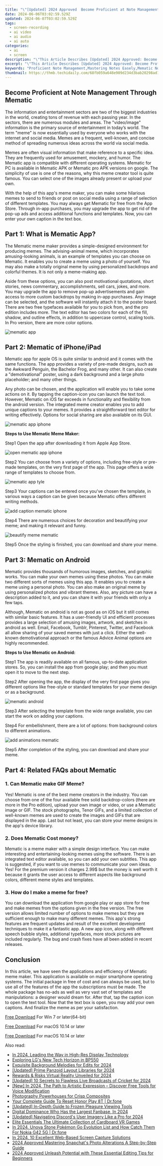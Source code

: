 ```yaml
---
title: "\"[Updated] 2024 Approved  Become Proficient at Note Management Through Mematic\""
date: 2024-06-06T03:02:59.529Z
updated: 2024-06-07T03:02:59.529Z
tags: 
  - screen-recording
  - ai video
  - ai audio
  - ai auto
categories: 
  - ai
  - screen
description: "\"This Article Describes [Updated] 2024 Approved: Become Proficient at Note Management Through Mematic\""
excerpt: "\"This Article Describes [Updated] 2024 Approved: Become Proficient at Note Management Through Mematic\""
keywords: "Proficient Note Management,Mastering Notes Easely,Mematic Notetaking Advantage,Simplified Note Organization,Effective Mematic Use,Streamline Your Notations,Optimize with Mematic"
thumbnail: https://thmb.techidaily.com/68fb059a648e909d234d3bab20298ad1bdfcbd57c7ecdd3b24dbb573f2037e37.jpg
---
```


## Become Proficient at Note Management Through Mematic

The information and entertainment sectors are two of the biggest industries in the world, creating tons of revenue with each passing year. In the sectors, there are numerous modules and areas. The "video/image" information is the primary source of entertainment in today’s world. The term "meme" is now essentially used by everyone who works with the internet and social media. Memes are a frequent, well-known, and concise method of spreading numerous ideas across the world via social media.

Memes are often visual information that make reference to a specific idea. They are frequently used for amusement, mockery, and humor. The Mematic app is compatible with different operating systems. Mematic for PC is available in Mematic APK or Mematic pro APK versions on google. The simplicity of use is one of the reasons, why this meme creator tool is quite famous. You can select one of the images already present or upload your own.

With the help of this app's meme maker, you can make some hilarious memes to send to friends or post on social media using a range of selection of different templates. You may always get Mematic for free from the App Store. Through in-app purchases, you may upgrade the app to get rid of the pop-up ads and access additional functions and templates. Now, you can enter your own caption in the text box.

## Part 1: What is Mematic App?

The Mematic meme maker provides a simple-designed environment for producing memes. The advising-animal meme, which incorporates amusing-looking animals, is an example of templates you can choose on Mematic. It enables you to create a meme using a photo of yourself. You may also make a totally original meme by using personalized backdrops and colorful themes. It is not only a meme-making app.

Aside from these options, you can also post motivational quotations, short stories, news commentary, accomplishments, sell cars, jokes, and more. You may upgrade the app to remove pop-up advertisements and gain access to more custom backdrops by making in-app purchases. Any image can be selected, and the software will instantly attach it to the poster board. There are two free typefaces available for you to pick from, and the pro edition includes more. The text editor has two colors for each of the fill, shadow, and outline effects, in addition to uppercase control, scaling tools. In Pro version, there are more color options.

![mematic app](https://images.wondershare.com/filmora/article-images/2022/07/mematic-app.jpg)

## Part 2: Mematic of iPhone/iPad

Mematic app for apple OS is quite similar to android and it comes with the same functions. The app provides a variety of pre-made designs, such as the Awkward Penguin, the Bachelor Frog, and many other. It can also create a "demotivational" poster, using a dark background and a large photo placeholder; and many other things.

Any photo can be chosen, and the application will enable you to take some actions on it. By tapping the caption-icon you can launch the text tool. However, Mematic on iOS far exceeds in functionality and flexibility from the android version. The integrated meme creator enables you to add unique captions to your memes. It provides a straightforward text editor for writing effectively. Options for social sharing are also available on its GUI.

![mematic app iphone](https://images.wondershare.com/filmora/article-images/2022/07/mematic-app-iphone.jpg)

**Steps to Use Mematic Meme Maker:**

Step1 Open the app after downloading it from Apple App Store.

![open mematic app iphone](https://images.wondershare.com/filmora/article-images/2022/07/open-mematic-app-iphone.jpg)

Step2 You can choose from a variety of options, including free-style or pre-made templates, on the very first page of the app. This page offers a wide range of templates to choose from.

![mematic app tyle](https://images.wondershare.com/filmora/article-images/2022/07/mematic-app-style.jpg)

Step3 Your captions can be entered once you've chosen the template, in various ways a caption can be given because Mematic offers different writing methods.

![add caption mematic iphone](https://images.wondershare.com/filmora/article-images/2022/07/add-caption-mematic-iphone.jpg)

Step4 There are numerous choices for decoration and beautifying your meme; and making it relevant and funny.

![beautify meme mematic](https://images.wondershare.com/filmora/article-images/2022/07/beautify-meme-mematic.jpg)

Step5 Once the styling is finished, you can download and share your meme.

## Part 3: Mematic on Android

Mematic provides thousands of humorous images, sketches, and graphic works. You can make your own memes using these photos. You can make two different sorts of memes using this app. It enables you to create a meme using a personal photo. You can also make an original meme by using personalized photos and vibrant themes. Also, any picture can have a description added to it, and you can share it with your friends with only a few taps.

Although, Mematic on android is not as good as on iOS but it still comes with similar basic features. It has a user-friendly UI and efficient processes provides a large selection of amusing images, artwork, and sketches in android as well. Email, Facebook, Tumblr, Pinterest, Twitter, and Facebook all allow sharing of your saved memes with just a click. Either the well-known demotivational approach or the famous Advice Animal options are highly recommended.

**Steps to Use Mematic on Android:**

Step1 The app is readily available on all famous, up-to-date application stores. So, you can install the app from google play; and then you must open it to move to the next step.

Step2 After opening the app, the display of the very first page gives you different options like free-style or standard templates for your meme design or as a background.

![mematic android](https://images.wondershare.com/filmora/article-images/2022/07/mematic-android.jpg)

Step3 After selecting the template from the wide range available, you can start the work on adding your captions.

Step4 For embellishment, there are a lot of options: from background colors to different animations.

![add animations mematic](https://images.wondershare.com/filmora/article-images/2022/07/add-animations-mematic.jpg)

Step5 After completion of the styling, you can download and share your meme.

## Part 4: Related FAQs about Mematic

### 1\. Can Mematic make GIF Meme?

Yes! Mematic is one of the best meme creators in the industry. You can choose from one of the four available free solid backdrop-colors (there are more in the Pro edition), upload your own image or video, or use a Mematic image or GIF. The stock photographs, Tenor GIFs, and a limited collection of well-known memes are used to create the images and GIFs that are displayed in the app. Last but not least, you can store your meme designs in the app's device library.

### 2\. Does Mematic Cost money?

Mematic is a meme maker with a simple design interface. You can make interesting and entertaining-looking memes using the software. There is an integrated text editor available, so you can add your own subtitles. This app is suggested, if you want to use memes to communicate your own ideas. Yes! For the premium version it charges 2.99$ but the money is well worth it because it grants the user access to different aspects like background colors, different meme styles and templates.

### 3\. How do I make a meme for free?

You can download the application from google play or app store for free and make memes from the options given in the free version. The free version allows limited number of options to make memes but they are sufficient enough to make many different memes. This app's strong features are frequent updates and result of the excellent development techniques to make it a fantastic app. A new app icon, along with different speech bubble styles, additional typefaces, more stock pictures are included regularly. The bug and crash fixes have all been added in recent releases.

## Conclusion

In this article, we have seen the applications and efficiency of Mematic meme maker. This application is available on major smartphone operating systems. The initial package in free of cost and can always be used, but to use all of the features of the app the subscriptions must be made. The whole package has no-ads as well as very vast set of templates and manipulations: a designer would dream for. After that, tap the caption icon to open the text tool. Now that the text box is open, you may add your own captions. And finalize the meme as per your satisfaction.

[Free Download](https://tools.techidaily.com/wondershare/filmora/download/) For Win 7 or later(64-bit)

[Free Download](https://tools.techidaily.com/wondershare/filmora/download/) For macOS 10.14 or later

[Free Download](https://tools.techidaily.com/wondershare/filmora/download/) For macOS 10.14 or later

<ins class="adsbygoogle"
     style="display:block"
     data-ad-format="autorelaxed"
     data-ad-client="ca-pub-7571918770474297"
     data-ad-slot="1223367746"></ins>

<ins class="adsbygoogle"
     style="display:block"
     data-ad-format="autorelaxed"
     data-ad-client="ca-pub-7571918770474297"
     data-ad-slot="1223367746"></ins>



<ins class="adsbygoogle"
     style="display:block"
     data-ad-client="ca-pub-7571918770474297"
     data-ad-slot="8358498916"
     data-ad-format="auto"
     data-full-width-responsive="true"></ins>


<span class="atpl-alsoreadstyle">Also read:</span>
<div><ul>
<li><a href="https://vp-tips.techidaily.com/in-2024-leading-the-way-in-high-res-display-technology/"><u>In 2024, Leading the Way in High-Res Display Technology</u></a></li>
<li><a href="https://vp-tips.techidaily.com/exploring-lgs-new-tech-horizon-in-bp550/"><u>Exploring LG's New Tech Horizon in BP550</u></a></li>
<li><a href="https://vp-tips.techidaily.com/exquisite-background-melodies-for-edits-for-2024/"><u>Exquisite Background Melodies for Edits for 2024</u></a></li>
<li><a href="https://vp-tips.techidaily.com/updated-prime-panzoid-layout-libraries-for-2024/"><u>[Updated] Prime Panzoid Layout Libraries for 2024</u></a></li>
<li><a href="https://vp-tips.techidaily.com/rewards-and-risks-virtual-reality-unveiled-for-2024/"><u>Rewards & Risks  Virtual Reality Unveiled for 2024</u></a></li>
<li><a href="https://vp-tips.techidaily.com/updated-10-secrets-to-flawless-live-broadcasts-of-cricket-for-2024/"><u>[Updated] 10 Secrets to Flawless Live Broadcasts of Cricket for 2024</u></a></li>
<li><a href="https://vp-tips.techidaily.com/new-in-2024-the-path-to-artistic-expression-discover-free-tools-for-voice-modification/"><u>[New] In 2024, The Path to Artistic Expression – Discover Free Tools for Voice Modification</u></a></li>
<li><a href="https://vp-tips.techidaily.com/photography-powerhouses-for-crisp-composites/"><u>Photography Powerhouses for Crisp Composites</u></a></li>
<li><a href="https://techidaily.com/your-complete-guide-to-reset-honor-play-8t-drfone-by-drfone-reset-android-reset-android/"><u>Your Complete Guide To Reset Honor Play 8T | Dr.fone</u></a></li>
<li><a href="https://digital-screen-recording.techidaily.com/updated-in-depth-guide-to-frozen-pleasure-viewing-tools/"><u>[Updated] In-Depth Guide to Frozen Pleasure Viewing Tools</u></a></li>
<li><a href="https://youtube-video-recordings.techidaily.com/digital-dominance-who-has-the-largest-fanbase-in-2024/"><u>Digital Dominance  Who Has the Largest Fanbase, In 2024</u></a></li>
<li><a href="https://discord-videos.techidaily.com/updated-navigating-discords-user-imagery-like-a-pro-for-2024/"><u>[Updated] Navigating Discord's User Imagery Like a Pro for 2024</u></a></li>
<li><a href="https://extra-resources.techidaily.com/elite-essentials-the-ultimate-collection-of-cardboard-vr-games/"><u>Elite Essentials  The Ultimate Collection of Cardboard VR Games</u></a></li>
<li><a href="https://android-pokemon-go.techidaily.com/in-2024-unova-stone-pokemon-go-evolution-list-and-how-catch-them-for-nokia-g42-5g-drfone-by-drfone-virtual-android/"><u>In 2024, Unova Stone Pokémon Go Evolution List and How Catch Them For Nokia G42 5G | Dr.fone</u></a></li>
<li><a href="https://on-screen-recording.techidaily.com/in-2024-10-excellent-web-based-screen-capture-solutions/"><u>In 2024, 10 Excellent Web-Based Screen Capture Solutions</u></a></li>
<li><a href="https://snapchat-videos.techidaily.com/2024-approved-mastering-snapchats-photo-alterations-a-step-by-step-guide/"><u>2024 Approved  Mastering Snapchat's Photo Alterations  A Step-by-Step Guide</u></a></li>
<li><a href="https://youtube-help.techidaily.com/2024-approved-unleash-potential-with-these-essential-editing-tips-for-beginners/"><u>2024 Approved  Unleash Potential with These Essential Editing Tips for Beginners</u></a></li>
</ul></div>
